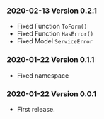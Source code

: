 ### 2020-02-13 Version 0.2.1
* Fixed Function `ToForm()`
* Fixed Function `HasError()`
* Fixed Model `ServiceError`

### 2020-01-22 Version 0.1.1
* Fixed namespace

### 2020-01-22 Version 0.0.1
* First release.